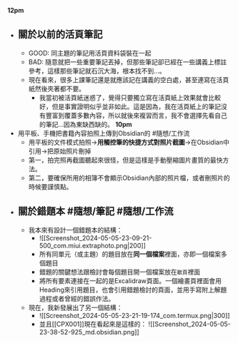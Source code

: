 **12pm**
- ## 關於以前的活頁筆記
	- GOOD: 同主題的筆記用活頁資料袋裝在一起
	- BAD: 隨意就把一些重要筆記丟掉，但那些筆記卻已經在一些講義上標註參考，這樣那些筆記就石沉大海，根本找不到...。
	- 現在看來，很多上課筆記還是就應該記在講義的空白處，甚至連寫在活頁紙然後夾著都不要。
		- 我當初被活頁紙迷惑了，覺得只要獨立寫在活頁紙上效果就會比較好，但是事實證明似乎並非如此。這是因為，我在活頁紙上的筆記沒有豐富到覆蓋多數內容，所以就後來複習而言，我不會選擇先看自己的筆記...因為東缺西缺的。
**10pm**
- 用平板、手機把書籍內容拍照上傳到Obsidian的 #隨想/工作流 
	- 用平板的文件模式拍照->**用觸控筆的快捷方式對照片截圖**->在Obsidian中引用->把原始照片刪掉
	- 第一，拍完照再截圖聽起來很怪，但是這樣是手動壓縮圖片畫質的最快方法。
	- 第二，要確保所用的相簿不會顯示Obsidian內部的照片檔，或者刪照片的時候要謹慎點。
- ## 關於錯題本 #隨想/筆記 #隨想/工作流
	- 我本來有設計一個錯題本的結構：
		- ![[Screenshot_2024-05-05-23-09-21-500_com.miui.extraphoto.png|200]]
		- 所有同單元（或主題）的題目放在**同一個檔案**裡面，亦即一個檔案多個題目
		- 錯題的關鍵想法跟檢討會每個題目開一個檔案放在`散頁`裡面
		- 將所有要素連接在一起的是Excalidraw頁面。一個繪畫頁裡面會用Heading來引用題目，也會引用錯題檢討的頁面，並用手寫附上解題過程或者曾經的錯誤作法。
	- 現在，我新發展出了另一個結構：
		- ![[Screenshot_2024-05-05-23-21-19-174_com.termux.png|300]]
		- 並且[[CPX001]]現在看起來是這樣的： ![[Screenshot_2024-05-05-23-38-52-925_md.obsidian.png]]